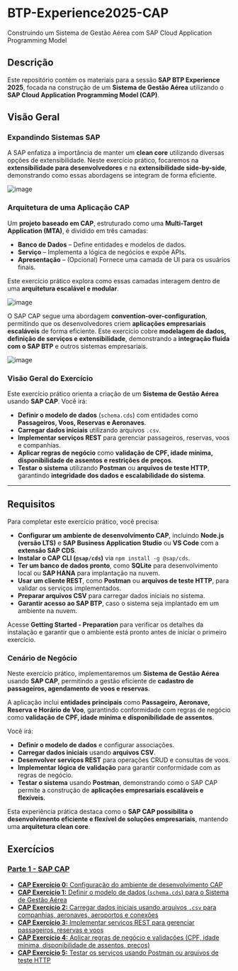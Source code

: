 # **BTP-Experience2025-CAP**  
Construindo um Sistema de Gestão Aérea com SAP Cloud Application Programming Model  

## **Descrição**  
Este repositório contém os materiais para a sessão **SAP BTP Experience 2025**, focada na construção de um **Sistema de Gestão Aérea** utilizando o **SAP Cloud Application Programming Model (CAP)**.  

## **Visão Geral**  

### **Expandindo Sistemas SAP**  
A SAP enfatiza a importância de manter um **clean core** utilizando diversas opções de extensibilidade. Neste exercício prático, focaremos na **extensibilidade para desenvolvedores** e na **extensibilidade side-by-side**, demonstrando como essas abordagens se integram de forma eficiente.  

![image](https://github.com/user-attachments/assets/3d86fa51-dd78-4547-9b7d-db7f7d1d88f0)  

### **Arquitetura de uma Aplicação CAP**  
Um **projeto baseado em CAP**, estruturado como uma **Multi-Target Application (MTA)**, é dividido em três camadas:  
- **Banco de Dados** – Define entidades e modelos de dados.  
- **Serviço** – Implementa a lógica de negócios e expõe APIs.  
- **Apresentação** – (Opcional) Fornece uma camada de UI para os usuários finais.  

Este exercício prático explora como essas camadas interagem dentro de uma **arquitetura escalável e modular**.  

![image](https://github.com/user-attachments/assets/fcebdd07-8048-4343-bf6f-b8ea8f1991c3)  

O SAP CAP segue uma abordagem **convention-over-configuration**, permitindo que os desenvolvedores criem **aplicações empresariais escaláveis** de forma eficiente. Este exercício cobre **modelagem de dados, definição de serviços e extensibilidade**, demonstrando a **integração fluida com o SAP BTP** e outros sistemas empresariais.  

![image](https://github.com/user-attachments/assets/a1ec1477-3d9b-4417-8f23-8abdb180a3b7)  

### **Visão Geral do Exercício**  
Este exercício prático orienta a criação de um **Sistema de Gestão Aérea** usando **SAP CAP**. Você irá:  
- **Definir o modelo de dados** (`schema.cds`) com entidades como **Passageiros, Voos, Reservas e Aeronaves**.  
- **Carregar dados iniciais** utilizando arquivos `.csv`.  
- **Implementar serviços REST** para gerenciar passageiros, reservas, voos e companhias.  
- **Aplicar regras de negócio** como **validação de CPF, idade mínima, disponibilidade de assentos e restrições de preços**.  
- **Testar o sistema** utilizando **Postman** ou **arquivos de teste HTTP**, garantindo **integridade dos dados e escalabilidade do sistema**.  

---

## **Requisitos**  

Para completar este exercício prático, você precisa:  

- **Configurar um ambiente de desenvolvimento CAP**, incluindo **Node.js (versão LTS)** e **SAP Business Application Studio** ou **VS Code** com a **extensão SAP CDS**.  
- **Instalar o CAP CLI (`@sap/cds`)** via `npm install -g @sap/cds`.  
- **Ter um banco de dados pronto**, como **SQLite** para desenvolvimento local ou **SAP HANA** para implantação na nuvem.  
- **Usar um cliente REST**, como **Postman** ou **arquivos de teste HTTP**, para validar os serviços implementados.  
- **Preparar arquivos CSV** para carregar dados iniciais no sistema.  
- **Garantir acesso ao SAP BTP**, caso o sistema seja implantado em um ambiente na nuvem.  

Acesse **Getting Started - Preparation** para verificar os detalhes da instalação e garantir que o ambiente está pronto antes de iniciar o primeiro exercício.  

### **Cenário de Negócio**  

Neste exercício prático, implementaremos um **Sistema de Gestão Aérea** usando **SAP CAP**, permitindo a gestão eficiente de **cadastro de passageiros, agendamento de voos e reservas**.  

A aplicação inclui **entidades principais** como **Passageiro, Aeronave, Reserva e Horário de Voo**, garantindo conformidade com regras de negócio como **validação de CPF, idade mínima e disponibilidade de assentos**.  

Você irá:  
- **Definir o modelo de dados** e configurar associações.  
- **Carregar dados iniciais** usando **arquivos CSV**.  
- **Desenvolver serviços REST** para operações CRUD e consultas de voos.  
- **Implementar lógica de validação** para garantir conformidade com as regras de negócio.  
- **Testar o sistema** usando **Postman**, demonstrando como o SAP CAP permite a construção de **aplicações empresariais escaláveis e flexíveis**.  

Esta experiência prática destaca como o **SAP CAP possibilita o desenvolvimento eficiente e flexível de soluções empresariais**, mantendo uma **arquitetura clean core**.

## Exercícios
### [**Parte 1 - SAP CAP**](https://github.com/ViniciusInfinitfy/btp-experience2025-AD267/tree/main/exercises/ex0)

- [**CAP Exercício 0:** Configuração do ambiente de desenvolvimento CAP](https://github.com/ViniciusInfinitfy/btp-experience2025-AD267/tree/main/exercises/ex99)
- [**CAP Exercício 1:** Definir o modelo de dados (`schema.cds`) para o Sistema de Gestão Aérea](https://github.com/ViniciusInfinitfy/btp-experience2025-AD267/tree/main/exercises/ex1)
- [**CAP Exercício 2:** Carregar dados iniciais usando arquivos `.csv` para companhias, aeronaves, aeroportos e conexões](https://github.com/ViniciusInfinitfy/btp-experience2025-AD267/tree/main/exercises/ex2)
- [**CAP Exercício 3:** Implementar serviços REST para gerenciar passageiros, reservas e voos](https://github.com/ViniciusInfinitfy/btp-experience2025-AD267/tree/main/exercises/ex3)
- [**CAP Exercício 4:** Aplicar regras de negócio e validações (CPF, idade mínima, disponibilidade de assentos, preços)](https://github.com/ViniciusInfinitfy/btp-experience2025-AD267/tree/main/exercises/ex4)
- [**CAP Exercício 5:** Testar os serviços usando Postman ou arquivos de teste HTTP](https://github.com/ViniciusInfinitfy/btp-experience2025-AD267/tree/main/exercises/ex5)
